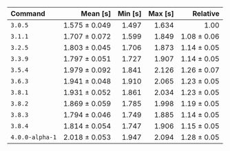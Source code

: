 | Command | Mean [s] | Min [s] | Max [s] | Relative |
|:---|---:|---:|---:|---:|
| `3.0.5` | 1.575 ± 0.049 | 1.497 | 1.634 | 1.00 |
| `3.1.1` | 1.707 ± 0.072 | 1.599 | 1.849 | 1.08 ± 0.06 |
| `3.2.5` | 1.803 ± 0.045 | 1.706 | 1.873 | 1.14 ± 0.05 |
| `3.3.9` | 1.797 ± 0.051 | 1.727 | 1.907 | 1.14 ± 0.05 |
| `3.5.4` | 1.979 ± 0.092 | 1.841 | 2.126 | 1.26 ± 0.07 |
| `3.6.3` | 1.941 ± 0.048 | 1.910 | 2.065 | 1.23 ± 0.05 |
| `3.8.1` | 1.931 ± 0.052 | 1.861 | 2.034 | 1.23 ± 0.05 |
| `3.8.2` | 1.869 ± 0.059 | 1.785 | 1.998 | 1.19 ± 0.05 |
| `3.8.3` | 1.794 ± 0.046 | 1.749 | 1.885 | 1.14 ± 0.05 |
| `3.8.4` | 1.814 ± 0.054 | 1.747 | 1.906 | 1.15 ± 0.05 |
| `4.0.0-alpha-1` | 2.018 ± 0.053 | 1.947 | 2.094 | 1.28 ± 0.05 |
